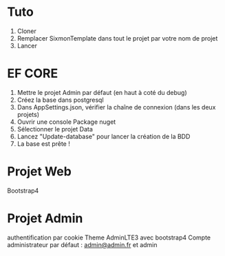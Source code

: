 # Tuto

1. Cloner
2. Remplacer SixmonTemplate dans tout le projet par votre nom de projet
3. Lancer

# EF CORE
1. Mettre le projet Admin par défaut (en haut à coté du debug)
2. Créez la base dans postgresql
3. Dans AppSettings.json, vérifier la chaîne de connexion (dans les deux projets)
4. Ouvrir une console Package nuget
5. Sélectionner le projet Data
6. Lancez "Update-database" pour lancer la création de la BDD
7. La base est prête !

# Projet Web
Bootstrap4

# Projet Admin 

authentification par cookie
Theme AdminLTE3 avec bootstrap4
Compte administrateur par défaut : admin@admin.fr et admin

